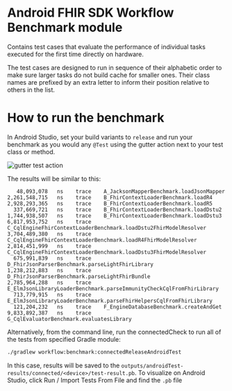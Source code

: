 # Android FHIR SDK Workflow Benchmark module

Contains test cases that evaluate the performance of individual tasks executed for the first time directly on hardware. 

The test cases are designed to run in sequence of their alphabetic order to make sure larger tasks do not build cache for smaller ones. Their class names are prefixed by an extra letter to inform their position relative to others in the list.

# How to run the benchmark

In Android Studio, set your build variants to `release` and run your benchmark as you would any `@Test` using the gutter action next to your test class or method.

![gutter test action](https://developer.android.com/static/topic/performance/images/benchmark_images/microbenchmark_run.png)

The results will be similar to this:
```
   48,093,078   ns    trace    A_JacksonMapperBenchmark.loadJsonMapper
2,261,548,715   ns    trace    B_FhirContextLoaderBenchmark.loadR4
2,928,293,365   ns    trace    B_FhirContextLoaderBenchmark.loadR5
  337,669,721   ns    trace    B_FhirContextLoaderBenchmark.loadDstu2
1,744,938,507   ns    trace    B_FhirContextLoaderBenchmark.loadDstu3
6,817,953,752   ns    trace    C_CqlEngineFhirContextLoaderBenchmark.loadDstu2FhirModelResolver
3,704,489,380   ns    trace    C_CqlEngineFhirContextLoaderBenchmark.loadR4FhirModelResolver
2,814,451,999   ns    trace    C_CqlEngineFhirContextLoaderBenchmark.loadDstu3FhirModelResolver
  675,991,839   ns    trace    D_FhirJsonParserBenchmark.parseLightFhirLibrary
1,238,212,883   ns    trace    D_FhirJsonParserBenchmark.parseLightFhirBundle
2,785,964,288   ns    trace    E_ElmJsonLibraryLoaderBenchmark.parseImmunityCheckCqlFromFhirLibrary
  713,779,915   ns    trace    E_ElmJsonLibraryLoaderBenchmark.parseFhirHelpersCqlFromFhirLibrary
  121,204,232   ns    trace    F_EngineDatabaseBenchmark.createAndGet
9,833,892,387   ns    trace    G_CqlEvaluatorBenchmark.evaluatesLibrary
```

Alternatively, from the command line, run the connectedCheck to run all of the tests from specified Gradle module:

```bash
./gradlew workflow:benchmark:connectedReleaseAndroidTest
```

In this case, results will be saved to the `outputs/androidTest-results/connected/<device>/test-result.pb`. To visualize on Android Studio, click Run / Import Tests From File and find the `.pb` file